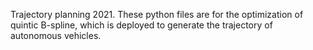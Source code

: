 Trajectory planning 2021.
These python files are for the optimization of quintic B-spline, which is deployed to generate the trajectory of autonomous vehicles.